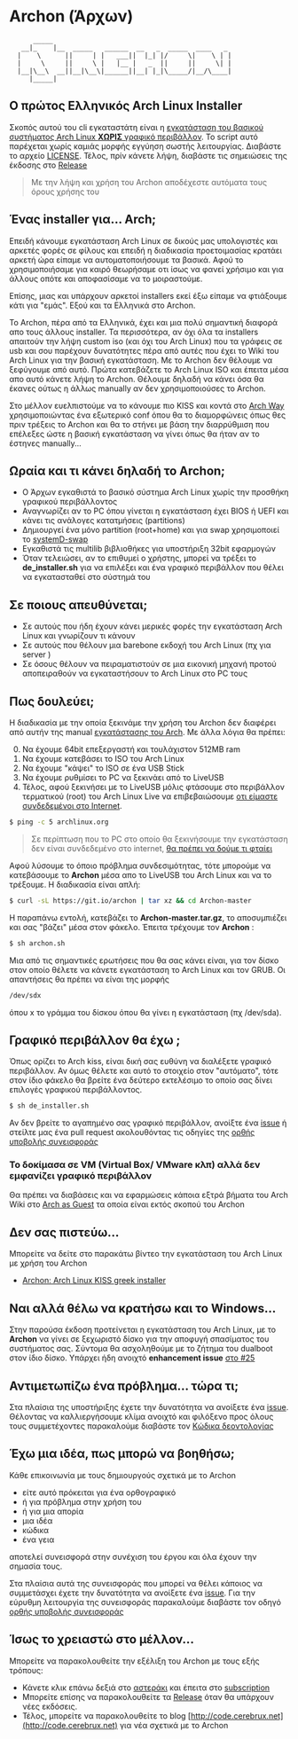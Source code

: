 # Archon (Άρχων)

```
      _____  
   __|_    |__  _____   ______  __   _  _____  ____   _  
  |    \      ||     | |   ___||  |_| |/     \|    \ | | 
  |     \     ||     \ |   |__ |   _  ||     ||     \| | 
  |__|\__\  __||__|\__\|______||__| |_|\_____/|__/\____| 
     |_____|                                            
```

## Ο πρώτος Ελληνικός Arch Linux Installer

Σκοπός αυτού του cli εγκαταστάτη είναι η [εγκατάσταση του βασικού συστήματος Arch Linux **ΧΩΡΙΣ** γραφικό περιβάλλον](https://cerebrux.net/tag/arch-install). Το script αυτό παρέχεται χωρίς καμιάς μορφής εγγύηση σωστής λειτουργίας. Διαβάστε το αρχείο [LICENSE](https://github.com/CerebruxCode/Archon/blob/master/LICENSE).
Τέλος, πρίν κάνετε λήψη, διαβάστε τις σημειώσεις της έκδοσης στο [Release](https://github.com/CerebruxCode/Archon/releases/latest)

> Με την λήψη και χρήση του Archon αποδέχεστε αυτόματα τους όρους χρήσης του

## Ένας installer για... Arch;

Επειδή κάνουμε εγκατάσταση Arch Linux σε δικούς μας υπολογιστές και αρκετές φορές σε φίλους και επειδή η διαδικασία προετοιμασίας κρατάει αρκετή ώρα είπαμε να αυτοματοποιήσουμε τα βασικά. Αφού το χρησιμοποιήσαμε για καιρό θεωρήσαμε οτι ίσως να φανεί χρήσιμο και για άλλους οπότε και αποφασίσαμε να το μοιραστούμε.

Επίσης, μιας και υπάρχουν αρκετοί installers εκεί έξω είπαμε να φτιάξουμε κάτι για "εμάς". Εξού και τα Ελληνικά στο Archon. 

Το Archon, πέρα από τα Ελληνικά, έχει και μια πολύ σημαντική διαφορά απο τους άλλους installer. Τα περισσότερα, αν όχι όλα τα installers απαιτούν την λήψη custom iso (και όχι του Arch Linux) που τα γράφεις σε usb και σου παρέχουν δυνατότητες πέρα από αυτές που έχει το Wiki του Arch Linux για την βασική εγκατάσταση. Με το Archon δεν θέλουμε να ξεφύγουμε από αυτό. Πρώτα κατεβάζετε το Arch Linux ISO και έπειτα μέσα απο αυτό κάνετε λήψη το Archon. Θέλουμε δηλαδή να κάνει όσα θα έκανες ούτως η άλλως manually αν δεν χρησιμοποιούσες το Archon.

Στο μέλλον ευελπιστούμε να το κάνουμε πιο KISS και κοντά στο [Arch Way](https://wiki.archlinux.org/index.php/The_Arch_Way_(%D0%A1%D1%80%D0%BF%D1%81%D0%BA%D0%B8)) χρησιμοποιώντας ένα εξωτερικό conf όπου θα το διαμορφώνεις όπως θες πριν τρέξεις το Archon και θα το στήνει με βάση την διαρρύθμιση που επέλεξες ώστε η βασική εγκατάσταση να γίνει όπως θα ήταν αν το έστηνες manually...

## Ωραία και τι κάνει δηλαδή το Archon;

* Ο Άρχων εγκαθιστά το βασικό σύστημα Arch Linux χωρίς την προσθήκη γραφικού περιβάλλοντος
* Αναγνωρίζει αν το PC όπου γίνεται η εγκατάσταση έχει BIOS ή UEFI και κάνει τις ανάλογες κατατμήσεις (partitions)
* Δημιουργεί ένα μόνο partition (root+home) και για swap χρησιμοποιεί το [systemD-swap](http://cerebrux.net/2017/06/20/systemd-swap-%ce%b3%ce%b9%ce%b1-%cf%8c%cf%83%ce%bf%cf%85%cf%82-%ce%b4%ce%b5%ce%bd-%ce%b8%ce%ad%ce%bb%ce%bf%cf%85%ce%bd-swap-partition/)
* Εγκαθιστά τις multilib βιβλιοθήκες για υποστήριξη 32bit εφαρμογών
* Όταν τελειώσει, αν το επιθυμεί ο χρήστης, μπορεί να τρέξει το **de_installer.sh** για να επιλέξει και ένα γραφικό περιβάλλον που θέλει να εγκατασταθεί στο σύστημά του

## Σε ποιους απευθύνεται;

* Σε αυτούς που ήδη έχουν κάνει μερικές φορές την εγκατάσταση Arch Linux και γνωρίζουν τι κάνουν
* Σε αυτούς που θέλουν μια barebone εκδοχή του Arch Linux (πχ για server )
* Σε όσους θέλουν να πειραματιστούν σε μια εικονική μηχανή προτού αποπειραθούν να εγκαταστήσουν το Arch Linux στο PC τους

## Πως δουλεύει;

Η διαδικασία με την οποία ξεκινάμε την χρήση του Archon δεν διαφέρει από αυτήν της manual [εγκατάστασης του Arch](https://wiki.archlinux.org/index.php/installation_guide#Pre-installation). Με άλλα λόγια θα πρέπει:

0. Nα έχουμε 64bit επεξεργαστή και τουλάχιστον 512MB ram
1. Να έχουμε κατεβάσει το ISO του Arch Linux
2. Να έχουμε "κάψει" το ISO σε ένα USB Stick 
3. Να έχουμε ρυθμίσει το PC να ξεκινάει από το LiveUSB
4. Τέλος, αφού ξεκινήσει με το LiveUSB μόλις φτάσουμε στο περιβάλλον τερματικού (root) του Arch Linux Live να επιβεβαιώσουμε [οτι είμαστε συνδεδεμένοι στο Internet](https://wiki.archlinux.org/index.php/installation_guide#Connect_to_the_Internet).

```bash
$ ping -c 5 archlinux.org
```

> Σε περίπτωση που το PC στο οποίο θα ξεκινήσουμε την εγκατάσταση δεν είναι συνδεδεμένο στο internet, [θα πρέπει να δούμε τι φταίει](https://wiki.archlinux.org/index.php/installation_guide#Connect_to_the_Internet)

Αφού λύσουμε το όποιο πρόβλημα συνδεσιμότητας, τότε μπορούμε να κατεβάσουμε το **Archon** μέσα απο το LiveUSB του Arch Linux και να το τρέξουμε. Η διαδικασία είναι απλή:

```bash
$ curl -sL https://git.io/archon | tar xz && cd Archon-master
```
Η παραπάνω εντολή, κατεβάζει το **Archon-master.tar.gz**, το αποσυμπιέζει και σας "βάζει" μέσα στον φάκελο. Έπειτα τρέχουμε τον **Archon** :

```bash
$ sh archon.sh
```
Μια από τις σημαντικές ερωτήσεις που θα σας κάνει είναι, για τον δίσκο στον οποίο θέλετε να κάνετε εγκατάσταση το Arch Linux και τον GRUB. Οι απαντήσεις θα πρέπει να είναι της μορφής

```bash
/dev/sdx
```
όπου x το γράμμα του δίσκου όπου θα γίνει η εγκατάσταση (πχ /dev/sda).

## Γραφικό περιβάλλον θα έχω ;

Όπως ορίζει το Arch kiss, είναι δική σας ευθύνη να διαλέξετε γραφικό περιβάλλον. Αν όμως θέλετε και αυτό το στοιχείο στον "αυτόματο", τότε στον ίδιο φάκελο θα βρείτε ένα δεύτερο εκτελέσιμο το οποίο σας δίνει επιλογές γραφικού περιβάλλοντος.

```bash
$ sh de_installer.sh
```
Αν δεν βρείτε το αγαπημένο σας γραφικό περιβάλλον, ανοίξτε ένα [issue](https://github.com/CerebruxCode/Archon/issues) ή στείλτε μας ένα pull request ακολουθόντας τις οδηγίες της [ορθής υποβολής συνεισφοράς](https://github.com/CerebruxCode/Archon/blob/master/CONTRIBUTING.md)

### Το δοκίμασα σε VM (Virtual Box/ VMware κλπ) αλλά δεν εμφανίζει γραφικό περιβάλλον

Θα πρέπει να διαβάσεις και να εφαρμώσεις κάποια εξτρά βήματα του Arch Wiki στο [Arch as Guest](https://wiki.archlinux.org/index.php/VirtualBox#Installation_steps_for_Arch_Linux_guests) τα οποία είναι εκτός σκοπού του Archon

## Δεν σας πιστεύω...

Μπορείτε να δείτε στο παρακάτω βίντεο την εγκατάσταση του Arch Linux με χρήση του Archon 

- [Archon: Arch Linux KISS greek installer](https://www.youtube.com/watch?v=bjygI0zFC48)

## Ναι αλλά θέλω να κρατήσω και το Windows...

Στην παρούσα έκδοση προτείνεται η εγκατάσταση του Arch Linux, με το **Archon** να γίνει σε ξεχωριστό δίσκο για την αποφυγή σπασίματος του συστήματος σας. Σύντομα θα ασχοληθούμε με το ζήτημα του dualboot στον ίδιο δίσκο. Υπάρχει ήδη ανοιχτό **enhancement issue** [στο #25](https://github.com/CerebruxCode/Archon/issues/25) 

## Αντιμετωπίζω ένα πρόβλημα... τώρα τι;

Στα πλαίσια της υποστήριξης έχετε την δυνατότητα να ανοίξετε ένα [issue](https://github.com/CerebruxCode/Archon/issues). Θέλοντας να καλλιεργήσουμε κλίμα ανοιχτό και φιλόξενο προς όλους τους συμμετέχοντες παρακαλούμε διαβάστε τον [Κώδικα δεοντολογίας](https://github.com/CerebruxCode/Archon/blob/master/CODE_OF_CONDUCT.md)

## Έχω μια ιδέα, πως μπορώ να βοηθήσω;

Κάθε επικοινωνία με τους δημιουργούς σχετικά με το Archon

- είτε αυτό πρόκειται για ένα ορθογραφικό
- ή για πρόβλημα στην χρήση του
- ή για μια απορία
- μια ιδέα
- κώδικα
- ένα γεια

αποτελεί συνεισφορά στην συνέχιση του έργου και όλα έχουν την σημασία τους.

Στα πλαίσια αυτά της συνεισφοράς που μπορεί να θέλει κάποιος να συμμετάσχει έχετε την δυνατότητα να ανοίξετε ένα [issue](https://github.com/CerebruxCode/Archon/issues). Για την εύρυθμη λειτουργία της συνεισφοράς παρακαλούμε διαβάστε τον οδηγό [ορθής υποβολής συνεισφοράς](https://github.com/CerebruxCode/Archon/blob/master/CONTRIBUTING.md)

## Ίσως το χρειαστώ στο μέλλον...

Μπορείτε να παρακολουθείτε την εξέλιξη του Archon με τους εξής τρόπους:

- Κάνετε κλικ επάνω δεξιά στο [αστεράκι](https://github.com/CerebruxCode/Archon/stargazers) και έπειτα στο [subscription](https://github.com/CerebruxCode/Archon/subscription)
- Μπορείτε επίσης να παρακολουθείτε τα [Release](https://github.com/CerebruxCode/Archon/releases/latest) όταν θα υπάρχουν νέες εκδόσεις.
- Τέλος, μπορείτε να παρακολουθείτε το blog [http://code.cerebrux.net](http://code.cerebrux.net) για νέα σχετικά με το Archon
